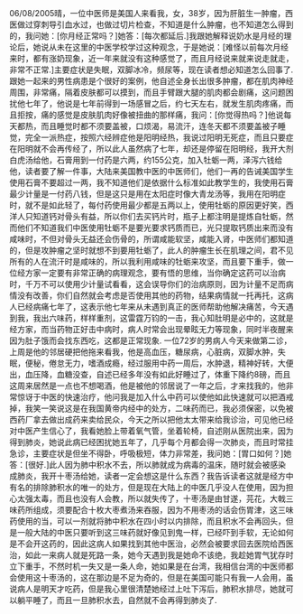 06/08/2005晴，一位中医师是美国人来看我，女，38岁，因为肝脏生一肿瘤，西医做过穿刺导引血水过，也做过切片检查，不知道是什么肿瘤，也不知道怎么得到的，我问她：[你月经正常吗？]她答：[每次都延后.]我跟她解释说奶水是月经的理论后，她说从未在这里的中医学校学过这种观念，于是她说：[难怪以前每次月经来时，都有涨奶现象，近一年来就没有这种感觉了，而且月经说来就来说走就走，非常不正常.]主要症状是失眠，双脚冰冷，频尿等，现在读者想必知道怎么回事了.
跟她一起来的男性病患是个很好的案例，他自述全身长出很多肿瘤，都在肌肉神经周围，非常痛，隔着皮肤都可以摸到，而且手臂跟大腿的肌肉都会剧痛，这问题困扰他七年了，他说是七年前得到一场感冒之后，约七天左右，就发生肌肉疼痛，而且拒按，痛的感觉是皮肤肌肉好像被扭曲的那样痛，我问：[你觉得热吗？]他说每天都热，而且睡觉时都不须要盖被，口烦渴，易流汗，连冬天都不须要盖被子睡觉，完全一派热症，按照六经辨症他是阳明经热，我说过阳明无死症，而且只要症在阳明就不会再传经了，所以此人虽然病了七年，却还是停留在阳明经，我开大剂白虎汤给他，石膏用到一付药是六两，约155公克，加入牡蛎一两，泽泻六钱给他，读者要了解一件事，大陆来美国教中医的中医师们，他们一再的告诫美国学生使用石膏不要超过一两，我不知道他们是依据什么标准如此教学生的，我使用石膏最少计量是一付药八钱，但是这只是用在太阳症时像大青龙汤等，我用在阳明症时，就不是如此轻了，每付药使用最少都是五两以上，使用牡蛎的原因更好笑，西洋人只知道钙对骨头有益，所以你们去买钙片时，瓶子上都注明是提炼自牡蛎，然而他们不知道我们中医使用牡蛎不是要光要求钙质而已，光只提取钙质出来而没有咸味时，不但对骨头无益还会伤骨的，所谓咸能软坚，咸能入肾，中医师们都知道的，但是攻肿瘤之坚时就想不到要用牡蛎了，此人的肿瘤生长在肌理之间，君不见所有的人在流汗时是咸味的，所以我利用咸味的牡蛎来攻坚，而且要下重手，做一位经方家一定要有非常正确的病理观念，要有悟的思维，当你确定这药可以治病时，千万不可以使用少计量试看看，这会误导你们的治病原则，因为计量不足而病情没有改善，你们自然就会考虑是否使用其他的药物，结果病情就一托再托，这病人已经病痛七年了，这表示他七年来从未遇到真正的医师帮助他解决痛苦，今天遇到我，我出六味药，样样重剂，这雷霆万钧的一击，我心知肚明是必中的，这就是经方家，而当药物正好击中病时，病人时常会出现晕眩无力等现象，同时半夜醒来因为肚子饿而会找东西吃，这都是正常现象.
一位72岁的男病人今天来做第二诊，上周是他的邻居硬把他拖来看我，他是高血压，糖尿病，心脏病，双脚水肿，失眠，便秘，倦怠无力，嗜酒成瘾，经过服用中药一周后，水肿退，精神好转，大便出，血压降，血糖没查，自述已经多年没有如此好睡过了，体重下降约8磅，而且这周来居然是一点也不想喝酒，他是被他的邻居说了一年之后，才来找我的，他非常惊讶于中医的快速治疗，他问我是加入什么中药可以使他如此快速就可以把酒戒掉，我笑一笑说这是在我国黄帝内经中的处方，二味药而已，我必须保密，以免被西药厂拿去做出成药来卖给民众，今天之所以把他太太带来给我诊治，可见他已经对中医产生信心了，我看她脸上带着氧气管，坐着轮椅，自述刚从医院出来，因为得到肺炎，她说此病已经困扰她五年了，几乎每个月都会得一次肺炎，而且时常挂急诊，主要症状是但坐不得卧，呼吸极短，体力非常差，我问她：[胃口如何？]她答：[很好.]此人因为肺中积水不去，所以肺就成为病毒的温床，随时就会被感染成肺炎，我开十枣汤给她，读者一定会想这是什么东西？我告诉读者这就是经方中有名的排除肺积水的唯一的处方，但是现在大陆上的中医几乎没人在使用，因为担心太强太毒，而且也没有人会教，所以就失传了，十枣汤是由甘遂，芫花，大戟三味药所组成，须要配合十枚大枣煮汤来吞服，因为不用枣汤的话会伤胃津，这三味药使用的当，可以一剂就将肺中积水在四小时以内排除，而且积水不会再回头，但是一般大陆的中医只要听到这三味药就好像见到鬼一样，已经吓到手软，无论如何是不会开这药的，因此这病人如果找到其他中医治，必然会被要求回去医院给西医治，如此一来病人就是死路一条，她今天遇到我是她命不该绝，我趁她胃气犹存时立下重手，不然时机一失又是一条人命，她如果是在台湾，我相信台湾的中医师都会使用这十枣汤的，这在那边是不足为奇的，但是在美国可能只有我一人会用，虽说病人是明天才吃药，但是我心里很清楚她经过上吐下泻后，肺积水排尽，她就可以躺平睡了，而且一旦肺积水去，自然就不会再得到肺炎了.
